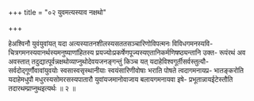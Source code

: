 +++
title = "०२ युवमत्यस्याव नक्षथो"

+++

हेअश्विनौ युवंयुवांयत् यदा अत्यस्यातनशीलस्यसततसञ्चारिणोविपत्मनः विविधगमनस्यवि- चित्रगमनस्यवानर्थस्यमनुष्याणांहितस्य प्रयज्योःप्रकर्षेणपूज्यस्यएतानिकर्मणिषष्ठ्यन्तानि उक्त- रूपंरथं अव अवस्तात् तदुद्यात्पूर्वन्नक्षथोव्याप्नुथोदेवयजनङ्गन्तुं किञ्च यत् यदाहेविश्वगूर्तीसर्वस्तुत्यौ- सर्वदोद्गूर्णौवावांयुवयोः स्वसास्वसृस्थानीयाः स्वयंसारिणीवोषाः भराति पोषते त्वदागमनायप्र- भातङ्करोति यदाहेमधुपौ मधुरस्यसोमरसस्यपातारौ युवांयजमानोवाजाय बलायगमनायवा इषे- प्रभूतान्नायईटेस्तौति तदारथम्प्राप्नुथइत्यर्थः ॥ २ ॥